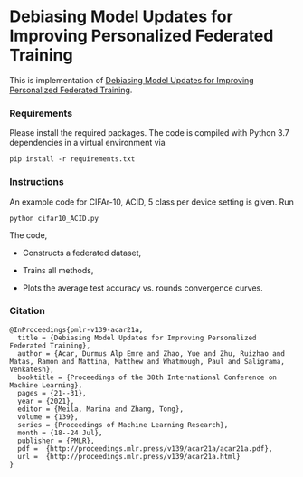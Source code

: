 # Debiasing Model Updates for Improving Personalized Federated Training

This is implementation of [Debiasing Model Updates for Improving Personalized Federated Training](https://icml.cc/Conferences/2021/AcceptedPapersInitial).

### Requirements

Please install the required packages. The code is compiled with Python 3.7 dependencies in a virtual environment via

```pip install -r requirements.txt```

### Instructions

An example code for CIFAr-10, ACID, 5 class per device setting is given. Run

```python cifar10_ACID.py```

The code,

- Constructs a federated dataset,

- Trains all methods,

- Plots the average test accuracy vs. rounds convergence curves.

### Citation

```
@InProceedings{pmlr-v139-acar21a,
  title = {Debiasing Model Updates for Improving Personalized Federated Training},
  author = {Acar, Durmus Alp Emre and Zhao, Yue and Zhu, Ruizhao and Matas, Ramon and Mattina, Matthew and Whatmough, Paul and Saligrama, Venkatesh},
  booktitle = {Proceedings of the 38th International Conference on Machine Learning},
  pages = {21--31},
  year = {2021},
  editor = {Meila, Marina and Zhang, Tong},
  volume = {139},
  series = {Proceedings of Machine Learning Research},
  month = {18--24 Jul},
  publisher = {PMLR},
  pdf =  {http://proceedings.mlr.press/v139/acar21a/acar21a.pdf},
  url =  {http://proceedings.mlr.press/v139/acar21a.html}
}
```
